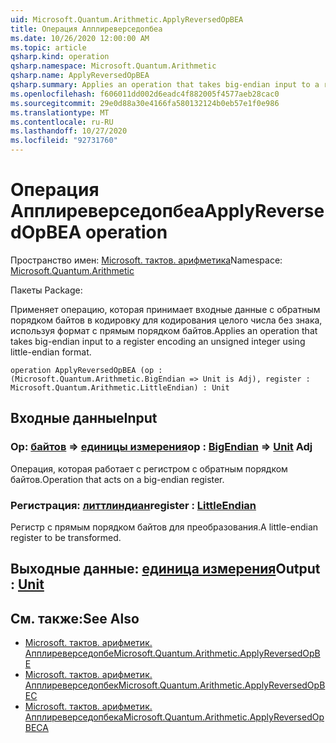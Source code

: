 ```yaml
---
uid: Microsoft.Quantum.Arithmetic.ApplyReversedOpBEA
title: Операция Апплиреверседопбеа
ms.date: 10/26/2020 12:00:00 AM
ms.topic: article
qsharp.kind: operation
qsharp.namespace: Microsoft.Quantum.Arithmetic
qsharp.name: ApplyReversedOpBEA
qsharp.summary: Applies an operation that takes big-endian input to a register encoding an unsigned integer using little-endian format.
ms.openlocfilehash: f606011dd002d6eadc4f882005f4577aeb28cac0
ms.sourcegitcommit: 29e0d88a30e4166fa580132124b0eb57e1f0e986
ms.translationtype: MT
ms.contentlocale: ru-RU
ms.lasthandoff: 10/27/2020
ms.locfileid: "92731760"
---
```

# <a name="applyreversedopbea-operation"></a><span data-ttu-id="a5075-102">Операция Апплиреверседопбеа</span><span class="sxs-lookup"><span data-stu-id="a5075-102">ApplyReversedOpBEA operation</span></span>

<span data-ttu-id="a5075-103">Пространство имен: [Microsoft. тактов. арифметика](xref:Microsoft.Quantum.Arithmetic)</span><span class="sxs-lookup"><span data-stu-id="a5075-103">Namespace: [Microsoft.Quantum.Arithmetic](xref:Microsoft.Quantum.Arithmetic)</span></span>

<span data-ttu-id="a5075-104">Пакеты [](https://nuget.org/packages/)</span><span class="sxs-lookup"><span data-stu-id="a5075-104">Package: [](https://nuget.org/packages/)</span></span>


<span data-ttu-id="a5075-105">Применяет операцию, которая принимает входные данные с обратным порядком байтов в кодировку для кодирования целого числа без знака, используя формат с прямым порядком байтов.</span><span class="sxs-lookup"><span data-stu-id="a5075-105">Applies an operation that takes big-endian input to a register encoding an unsigned integer using little-endian format.</span></span>

```qsharp
operation ApplyReversedOpBEA (op : (Microsoft.Quantum.Arithmetic.BigEndian => Unit is Adj), register : Microsoft.Quantum.Arithmetic.LittleEndian) : Unit
```


## <a name="input"></a><span data-ttu-id="a5075-106">Входные данные</span><span class="sxs-lookup"><span data-stu-id="a5075-106">Input</span></span>

### <a name="op--bigendian--unit-adj"></a><span data-ttu-id="a5075-107">Op: [байтов](xref:Microsoft.Quantum.Arithmetic.BigEndian) => [единицы измерения](xref:microsoft.quantum.lang-ref.unit)</span><span class="sxs-lookup"><span data-stu-id="a5075-107">op : [BigEndian](xref:Microsoft.Quantum.Arithmetic.BigEndian) => [Unit](xref:microsoft.quantum.lang-ref.unit) Adj</span></span>

<span data-ttu-id="a5075-108">Операция, которая работает с регистром с обратным порядком байтов.</span><span class="sxs-lookup"><span data-stu-id="a5075-108">Operation that acts on a big-endian register.</span></span>


### <a name="register--littleendian"></a><span data-ttu-id="a5075-109">Регистрация: [литтлиндиан](xref:Microsoft.Quantum.Arithmetic.LittleEndian)</span><span class="sxs-lookup"><span data-stu-id="a5075-109">register : [LittleEndian](xref:Microsoft.Quantum.Arithmetic.LittleEndian)</span></span>

<span data-ttu-id="a5075-110">Регистр с прямым порядком байтов для преобразования.</span><span class="sxs-lookup"><span data-stu-id="a5075-110">A little-endian register to be transformed.</span></span>



## <a name="output--unit"></a><span data-ttu-id="a5075-111">Выходные данные: [единица измерения](xref:microsoft.quantum.lang-ref.unit)</span><span class="sxs-lookup"><span data-stu-id="a5075-111">Output : [Unit](xref:microsoft.quantum.lang-ref.unit)</span></span>



## <a name="see-also"></a><span data-ttu-id="a5075-112">См. также:</span><span class="sxs-lookup"><span data-stu-id="a5075-112">See Also</span></span>

- [<span data-ttu-id="a5075-113">Microsoft. тактов. арифметик. Апплиреверседопбе</span><span class="sxs-lookup"><span data-stu-id="a5075-113">Microsoft.Quantum.Arithmetic.ApplyReversedOpBE</span></span>](xref:Microsoft.Quantum.Arithmetic.ApplyReversedOpBE)
- [<span data-ttu-id="a5075-114">Microsoft. тактов. арифметик. Апплиреверседопбек</span><span class="sxs-lookup"><span data-stu-id="a5075-114">Microsoft.Quantum.Arithmetic.ApplyReversedOpBEC</span></span>](xref:Microsoft.Quantum.Arithmetic.ApplyReversedOpBEC)
- [<span data-ttu-id="a5075-115">Microsoft. тактов. арифметик. Апплиреверседопбека</span><span class="sxs-lookup"><span data-stu-id="a5075-115">Microsoft.Quantum.Arithmetic.ApplyReversedOpBECA</span></span>](xref:Microsoft.Quantum.Arithmetic.ApplyReversedOpBECA)